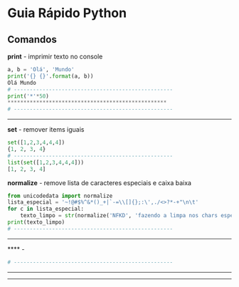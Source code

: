 

# Guia Rápido Python
## Comandos

**print** - imprimir texto no console
```python
a, b = 'Olá', 'Mundo'
print('{} {}'.format(a, b))
Olá Mundo
# --------------------------------------------------
print('*'*50)
**************************************************
# --------------------------------------------------
```
---
**set** - remover items iguais
```python
set([1,2,3,4,4,4])
{1, 2, 3, 4}
# --------------------------------------------------
list(set([1,2,3,4,4,4]))
[1, 2, 3, 4]
```

**normalize** - remove lista de caracteres especiais e caixa baixa
```python
from unicodedata import normalize
lista_especial = '~!@#$%^&*()_+|`-=\\[]{};:\',./<>?*-+"\n\t'
for c in lista_especial:
	texto_limpo = str(normalize('NFKD', 'fazendo a limpa nos chars especiais áàãâäéèêëíìîïóòõôöúùûüçñÀÁÃÂÉÊÍÓÕÔÚÜÇ~!@#$%^&*()_+|`-=\\[]{};:\',./<>?*-+').encode('ASCII', 'ignore').decode('ASCII')).lower().replace(c, '')
print(texto_limpo)
# --------------------------------------------------
```



---
**** - 
```python
# --------------------------------------------------
```
---



---

<!--stackedit_data:
eyJoaXN0b3J5IjpbLTEzNDk2NDE1MzgsLTc5MzE5MjQ5LC0xMz
A3NTQ5MDk0XX0=
-->